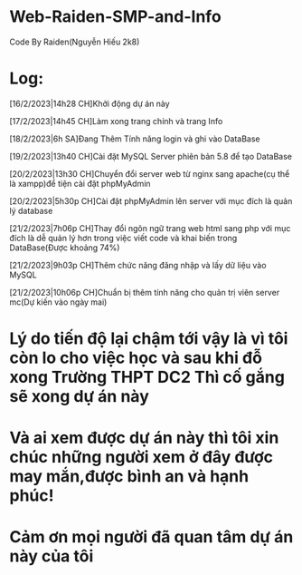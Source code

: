 # Web-Raiden-SMP-and-Info
Code By Raiden(Nguyễn Hiếu 2k8)
# Log:
[16/2/2023|14h28 CH]Khởi động dự án này

[17/2/2023|14h45 CH]Làm xong trang chính và trang Info

[18/2/2023|6h SA]Đang Thêm Tính năng login và ghi vào DataBase

[19/2/2023|13h40 CH]Cài đặt MySQL Server phiên bản 5.8 để tạo DataBase

[20/2/2023|13h30 CH]Chuyển đổi server web từ nginx sang apache(cụ thể là xampp)để tiện cài đặt phpMyAdmin

[20/2/2023|5h30p CH]Cài đặt phpMyAdmin lên server với mục đích là quản lý database

[21/2/2023|7h06p CH]Thay đổi ngôn ngữ trang web html sang php với mục đích là dễ quản lý hơn trong việc viết code và khai biến trong DataBase(Được khoảng 74%)

[21/2/2023|9h03p CH]Thêm chức năng đăng nhập và lấy dữ liệu vào MySQL

[21/2/2023|10h06p CH]Chuẩn bị thêm tính năng cho quản trị viên server mc(Dự kiến  vào ngày mai)
 
# Lý do  tiến độ lại chậm tới vậy là vì tôi còn lo cho việc học và sau khi đỗ xong Trường THPT DC2 Thì cố gắng sẽ xong dự án này
# Và ai xem được dự án này thì tôi xin chúc những người xem ở đây được may mắn,được bình an và hạnh phúc!
# Cảm ơn mọi người đã quan tâm dự án này của tôi
